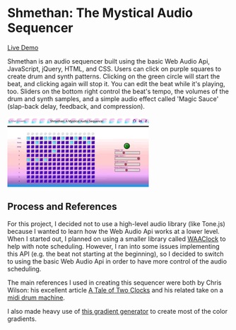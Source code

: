 # Shmethan: The Mystical Audio Sequencer
[Live Demo](http://ethannkschneider.me/shmethan/)  


Shmethan is an audio sequencer built using the basic Web Audio Api, JavaScript, jQuery, HTML, and CSS. Users can click on purple squares to create drum and synth patterns. Clicking on the green circle will start the beat, and clicking again will stop it. You can edit the beat while it's playing, too. Sliders on the bottom right control the beat's tempo, the volumes of the drum and synth samples, and a simple audio effect called 'Magic Sauce' (slap-back delay, feedback, and compression).

![Using Shmethan](https://github.com/ethannkschneider/ecto-drum/blob/master/images/shmethan_gif.gif)

## Process and References
For this project, I decided not to use a high-level audio library (like Tone.js) because I wanted to learn how the Web Audio Api works at a lower level. When I started out, I planned on using a smaller library called [WAAClock](https://github.com/sebpiq/WAAClock) to help with note scheduling. However, I ran into some issues implementing this API (e.g. the beat not starting at the beginning), so I decided to switch to using the basic Web Audio Api in order to have more control of the audio scheduling.  

The main references I used in creating this sequencer were both by Chris Wilson: his excellent article [A Tale of Two Clocks](https://www.html5rocks.com/en/tutorials/audio/scheduling/) and his related take on a [midi drum machine](https://github.com/cwilso/MIDIDrums).

I also made heavy use of [this gradient generator](http://www.colorzilla.com/gradient-editor/) to create most of the color gradients.
